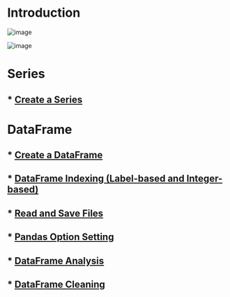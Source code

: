 # Introduction

![image](https://user-images.githubusercontent.com/60442877/230952846-0ba7fc73-5495-4f1f-baa9-6c34f28073a1.png)

![image](https://user-images.githubusercontent.com/60442877/230952873-19994bcb-fa97-4744-adba-4b7d76378258.png)

# Series

## * [Create a Series](https://github.com/yangshiteng/StatQuest-Study-Notes/blob/main/python/series%20and%20dataframes.md)

# DataFrame

## * [Create a DataFrame](https://github.com/yangshiteng/StatQuest-Study-Notes/blob/main/python/create%20dataframe.md)
## * [DataFrame Indexing (Label-based and Integer-based)](https://github.com/yangshiteng/StatQuest-Study-Notes/blob/main/python/dataframe%20indexing.md)
## * [Read and Save Files](https://github.com/yangshiteng/StatQuest-Study-Notes/blob/main/python/pandas%20read%20files.md)
## * [Pandas Option Setting](https://github.com/yangshiteng/StatQuest-Study-Notes/blob/main/python/pandas%20option%20setting.md)
## * [DataFrame Analysis](https://github.com/yangshiteng/StatQuest-Study-Notes/blob/main/python/dataframe%20analysis.md)
## * [DataFrame Cleaning](https://github.com/yangshiteng/StatQuest-Study-Notes/blob/main/python/dataframe%20cleaning.md)
